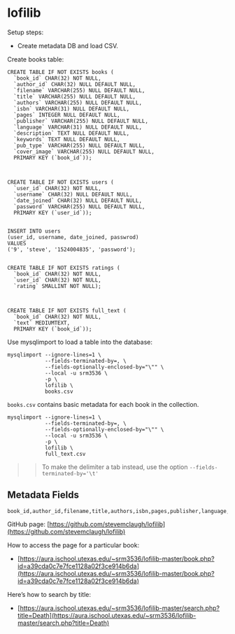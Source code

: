 # lofilib

Setup steps:

- Create metadata DB and load CSV.

Create books table:

```
CREATE TABLE IF NOT EXISTS books (
  `book_id` CHAR(32) NOT NULL,
  `author_id` CHAR(32) NULL DEFAULT NULL,
  `filename` VARCHAR(255) NULL DEFAULT NULL,
  `title` VARCHAR(255) NULL DEFAULT NULL,
  `authors` VARCHAR(255) NULL DEFAULT NULL,
  `isbn` VARCHAR(31) NULL DEFAULT NULL,
  `pages` INTEGER NULL DEFAULT NULL,
  `publisher` VARCHAR(255) NULL DEFAULT NULL,
  `language` VARCHAR(31) NULL DEFAULT NULL,
  `description` TEXT NULL DEFAULT NULL,
  `keywords` TEXT NULL DEFAULT NULL,
  `pub_type` VARCHAR(255) NULL DEFAULT NULL,
  `cover_image` VARCHAR(255) NULL DEFAULT NULL,
  PRIMARY KEY (`book_id`));



CREATE TABLE IF NOT EXISTS users (
  `user_id` CHAR(32) NOT NULL,
  `username` CHAR(32) NULL DEFAULT NULL,
  `date_joined` CHAR(32) NULL DEFAULT NULL,
  `password` VARCHAR(255) NULL DEFAULT NULL,
  PRIMARY KEY (`user_id`));


INSERT INTO users
(user_id, username, date_joined, passwrod)
VALUES
('9', 'steve', '1524004835', 'password');


CREATE TABLE IF NOT EXISTS ratings (
  `book_id` CHAR(32) NOT NULL,
  `user_id` CHAR(32) NOT NULL,
  `rating` SMALLINT NOT NULL);



CREATE TABLE IF NOT EXISTS full_text (
  `book_id` CHAR(32) NOT NULL,
  `text` MEDIUMTEXT,
  PRIMARY KEY (`book_id`));

```






Use mysqlimport to load a table into the database:

```
mysqlimport --ignore-lines=1 \
            --fields-terminated-by=, \
            --fields-optionally-enclosed-by="\"" \
            --local -u srm3536 \
            -p \
            lofilib \
            books.csv
```


`books.csv` contains basic metadata for each book in the collection.


```
mysqlimport --ignore-lines=1 \
            --fields-terminated-by=, \
            --fields-optionally-enclosed-by="\"" \
            --local -u srm3536 \
            -p \
            lofilib \
            full_text.csv
```


>> To make the delimiter a tab instead, use the option `--fields-terminated-by='\t'`

<!--
From http://chriseiffel.com/everything-linux/how-to-import-a-large-csv-file-to-mysql/
https://stackoverflow.com/questions/3635166/how-to-import-csv-file-to-mysql-table
-->


## Metadata Fields

```
book_id,author_id,filename,title,authors,isbn,pages,publisher,language,description,keywords,pub_type,cover_image
```

GitHub page: [https://github.com/stevemclaugh/lofilib](https://github.com/stevemclaugh/lofilib)


How to access the page for a particular book:
- [https://aura.ischool.utexas.edu/~srm3536/lofilib-master/book.php?id=a39cda0c7e7fce1128a02f3ce914b6da](https://aura.ischool.utexas.edu/~srm3536/lofilib-master/book.php?id=a39cda0c7e7fce1128a02f3ce914b6da)

Here’s how to search by title:
- [https://aura.ischool.utexas.edu/~srm3536/lofilib-master/search.php?title=Death](https://aura.ischool.utexas.edu/~srm3536/lofilib-master/search.php?title=Death)
